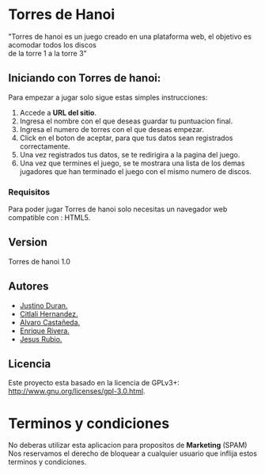 # **Torres de Hanoi**

"Torres de hanoi es un juego creado en una plataforma web, el objetivo es acomodar todos los discos  
de la torre 1 a la torre 3"

## **Iniciando con Torres de hanoi:**

Para empezar a jugar solo sigue estas simples instrucciones:

1. Accede a **URL del sitio**.  
2. Ingresa el nombre con el que deseas guardar tu puntuacion final.  
3. Ingresa el numero de torres con el que deseas empezar.  
4. Click en el boton de aceptar, para que tus datos sean registrados correctamente.  
5. Una vez registrados tus datos, se te redirigira a la pagina del juego.  
6. Una vez que termines el juego, se te mostrara una lista de los demas jugadores que han
   terminado el juego con el mismo numero de discos.

### **Requisitos**

Para poder jugar Torres de hanoi solo necesitas un navegador web compatible con : HTML5.

## **Version**

Torres de hanoi 1.0

## **Autores**

+ [Justino Duran.](https://www.linkedin.com/in/ilich-arredondo-43725a150/)   
+ [Citlali Hernandez.]()      
+ [Alvaro Castañeda.](https://www.linkedin.com/in/alvaro-casta%C3%B1eda-escobedo-691a0b152/)     
+ [Enrique Rivera.]()  
+ [Jesus Rubio.]()  

## **Licencia**

Este proyecto esta basado en la licencia de GPLv3+: http://www.gnu.org/licenses/gpl-3.0.html.



# **Terminos y condiciones**

No deberas utilizar esta aplicacion para propositos de **Marketing** (SPAM)
Nos reservamos el derecho de bloquear a cualquier usuario que inflija estos terminos y condiciones.
